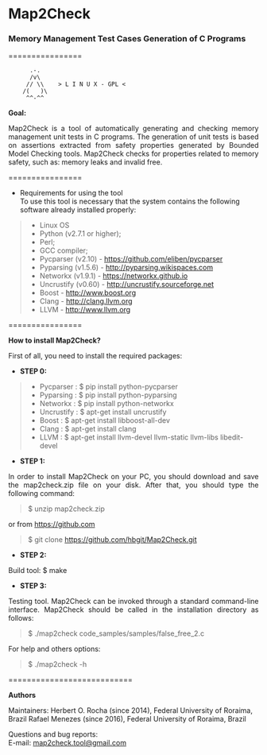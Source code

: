 <h1>Map2Check</h1>
<h3>Memory Management Test Cases Generation of C Programs</h3>

================ 

          .-.          
          /v\
         // \\    > L I N U X - GPL <
        /(   )\
         ^^-^^
         

<b>Goal:</b> 
<p align="justify">
     Map2Check is a tool of automatically generating and checking memory management unit tests in C programs. 
     The generation of unit tests is based on assertions extracted from safety properties generated by Bounded Model 
     Checking tools. Map2Check checks for properties related to memory safety, such as: memory leaks and invalid free.
</p>

================

- Requirements for using the tool<br>
To use this tool is necessary that the system contains the following software already installed properly:

> - Linux OS
> - Python (v2.7.1 or higher);
> - Perl;
> - GCC compiler; 
> - Pycparser (v2.10) - https://github.com/eliben/pycparser
> - Pyparsing (v1.5.6) - http://pyparsing.wikispaces.com
> - Networkx (v1.9.1) - https://networkx.github.io
> - Uncrustify (v0.60) - http://uncrustify.sourceforge.net
> - Boost - http://www.boost.org
> - Clang - http://clang.llvm.org
> - LLVM - http://www.llvm.org


================


<b>How to install Map2Check?</b>

<p align="justify">
First of all, you need to install the required packages:
</p>

- <b>STEP 0:</b>

> - Pycparser : $ pip install python-pycparser
> - Pyparsing : $ pip install python-pyparsing
> - Networkx  : $ pip install python-networkx
> - Uncrustify : $ apt-get install uncrustify
> - Boost : $ apt-get install libboost-all-dev
> - Clang : $ apt-get install clang
> - LLVM : $ apt-get install llvm-devel llvm-static llvm-libs libedit-devel


- <b>STEP 1:</b>

<p align="justify">
In order to install Map2Check on your PC, you should download and save the map2check.zip file on your disk. 
After that, you should type the following command:
</p>

> $ unzip map2check.zip

or from https://github.com

> $ git clone https://github.com/hbgit/Map2Check.git

- <b>STEP 2:</b>

<p align="justify">
Build tool: $ make  
</p>

- <b>STEP 3:</b>

<p align="justify">
Testing tool. Map2Check can be invoked through a standard command-line interface. Map2Check should be called 
in the installation directory as follows:  
</p>

> $ ./map2check code_samples/samples/false_free_2.c 

For help and others options: 

> $ ./map2check -h



===========================

<b> Authors </b>

Maintainers:
  Herbert O. Rocha (since 2014), Federal University of Roraima, Brazil
  Rafael Menezes   (since 2016), Federal University of Roraima, Brazil

Questions and bug reports:  
  E-mail: map2check.tool@gmail.com




